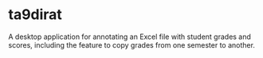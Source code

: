 # ta9dirat
A desktop application for annotating an Excel file with student grades and scores, including the feature to copy grades from one semester to another.
